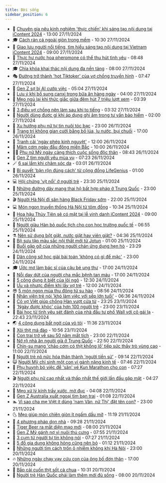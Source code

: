 ```yaml
---
title: Đời sống
sidebar_position: 6
---
```


<!-- vnexpress-doi-song:START -->
- 🚀 [Chuyên gia nêu kinh nghiệm &#39;thực chiến&#39; khi sáng tạo nội dung tại iContent 2024](https://vnexpress.net/chuyen-gia-neu-kinh-nghiem-thuc-chien-khi-sang-tao-noi-dung-tai-icontent-2024-4820940.html) - 13:00 27/11/2024
- 🎓 [Cách rán cá ngoài giòn trong mềm](https://vnexpress.net/cach-ran-ca-ngoai-gion-trong-mem-4820971.html) - 10:30 27/11/2024
- 🚦 [Giao lưu người nổi tiếng, tìm hiểu sáng tạo nội dung tại Vietnam iContent 2024](https://vnexpress.net/giao-luu-nguoi-noi-tieng-tim-hieu-sang-tao-noi-dung-tai-vietnam-icontent-2024-4820607.html) - 09:00 27/11/2024
- 🦣 [Thực hư nước hoa pheromone có thể thu hút tình yêu](https://vnexpress.net/thuc-hu-nuoc-hoa-pheromone-co-the-thu-hut-tinh-yeu-4820964.html) - 08:48 27/11/2024
- 🎓 [Chìa khóa khai thác nội dung đa nền tảng](https://vnexpress.net/chia-khoa-khai-thac-noi-dung-da-nen-tang-4820120.html) - 08:00 27/11/2024
- 🎭 [Đường trở thành &#39;hot Tiktoker&#39; của vợ chồng truyền hình](https://vnexpress.net/duong-tro-thanh-hot-tiktoker-cua-vo-chong-truyen-hinh-4819851.html) - 07:47 27/11/2024
- 🦅 [Gen Z sợ bị AI cướp việc](https://vnexpress.net/gen-z-so-bi-ai-cuop-viec-4820951.html) - 05:04 27/11/2024
- 🎃 [Lưu ý khi bổ sung canxi trong bữa ăn hàng ngày](https://vnexpress.net/luu-y-khi-bo-sung-canxi-trong-bua-an-hang-ngay-4820889.html) - 04:00 27/11/2024
- 💪 [Mẹo ngủ lại khi thức giấc giữa đêm hút 7 triệu lượt xem](https://vnexpress.net/meo-ngu-lai-khi-thuc-giac-giua-dem-hut-7-trieu-luot-xem-4820728.html) - 03:39 27/11/2024
- 🐻 [3 điều vợ chồng nên làm sau khi to tiếng](https://vnexpress.net/3-dieu-vo-chong-nen-lam-sau-khi-to-tieng-4820903.html) - 03:32 27/11/2024
- 🧠 [Người dùng được gì khi áp dụng ghi âm trong tư vấn bảo hiểm](https://vnexpress.net/nguoi-dung-duoc-gi-khi-ap-dung-ghi-am-trong-tu-van-bao-hiem-4820050.html) - 02:00 27/11/2024
- 🐘 [Xu hướng phụ nữ tự tin nuôi tóc bạc](https://vnexpress.net/xu-huong-phu-nu-tu-tin-nuoi-toc-bac-4812722.html) - 23:00 26/11/2024
- 👹 [Trang trí không gian cưới bằng bồ lúa, lu nước, bụi chuối](https://vnexpress.net/trang-tri-khong-gian-cuoi-bang-bo-lua-lu-nuoc-bui-chuoi-4820537.html) - 17:00 26/11/2024
- 💂 [Tranh cãi &#39;ngày phép kinh nguyệt&#39;](https://vnexpress.net/tranh-cai-ngay-phep-kinh-nguyet-4820292.html) - 12:00 26/11/2024
- 🦍 [Mâm cơm ngày đầu đông miền Bắc](https://vnexpress.net/doi-song-cooking-mam-com-ngay-dau-dong-mien-bac-4820606.html) - 10:00 26/11/2024
- 🧑‍🏫 [Phụ nữ Mỹ ngày càng thích cuộc sống độc thân](https://vnexpress.net/phu-nu-my-ngay-cang-thich-cuoc-song-doc-than-4820505.html) - 08:43 26/11/2024
- 🧰 [Gen Z tìm người yêu mùa vụ](https://vnexpress.net/gen-z-tim-nguoi-yeu-mua-vu-4820511.html) - 07:23 26/11/2024
- 🪄 [6 sai lầm khi chăm sóc da](https://vnexpress.net/6-sai-lam-khi-cham-soc-da-4820054.html) - 03:01 26/11/2024
- 🐲 [Bí quyết &#39;bận rộn đúng cách&#39; từ cộng đồng LifeGenius](https://vnexpress.net/bi-quyet-ban-ron-dung-cach-tu-cong-dong-lifegenius-4819002.html) - 01:00 26/11/2024
- 💻 [Hội chứng &#39;vịt nổi&#39; ở người trẻ](https://vnexpress.net/hoi-chung-vit-noi-o-nguoi-tre-4816665.html) - 23:30 25/11/2024
- 🐘 [Những đường dây mang thai hộ bất hợp pháp ở Trung Quốc](https://vnexpress.net/nhung-duong-day-mang-thai-ho-bat-hop-phap-o-trung-quoc-4819887.html) - 23:00 25/11/2024
- 🎬 [Người Hà Nội đi săn hàng Black Friday sớm](https://vnexpress.net/nguoi-ha-noi-di-san-hang-black-friday-som-4820285.html) - 22:00 25/11/2024
- 💻 [Món ngon truyền thống Hà Nội từ tôm đồng](https://vnexpress.net/doi-song-cooking-mon-ngon-truyen-thong-ha-noi-tu-tom-dong-4820188.html) - 10:34 25/11/2024
- 🧰 [Hoa hậu Thùy Tiên sẽ có mặt tại lễ vinh danh iContent 2024](https://vnexpress.net/hoa-hau-thuy-tien-se-co-mat-tai-le-vinh-danh-icontent-2024-4820047.html) - 09:00 25/11/2024
- 🫣 [Người giàu Hàn bỏ quốc tịch cho con học trường quốc tế](https://vnexpress.net/nguoi-giau-han-bo-quoc-tich-cho-con-hoc-truong-quoc-te-4820080.html) - 06:55 25/11/2024
- ⚗️ [Nên sử dụng bột giặt, nước giặt hay viên giặt?](https://vnexpress.net/nen-su-dung-bot-giat-nuoc-giat-hay-vien-giat-4820006.html) - 04:36 25/11/2024
- 🌊 [Bộ sưu tập màu sắc nội thất mới từ Jotun](https://vnexpress.net/bo-suu-tap-mau-sac-noi-that-moi-tu-jotun-4818403.html) - 01:00 25/11/2024
- 💃 [Buổi gặp gỡ của những người chán ứng dụng hẹn hò](https://vnexpress.net/buoi-gap-go-cua-nhung-nguoi-chan-ung-dung-hen-ho-4819718.html) - 23:29 24/11/2024
- 🦆 [Dân công sở học giải bài toán &#39;không có gì để mặc&#39;](https://vnexpress.net/dan-cong-so-hoc-giai-bai-toan-khong-co-gi-de-mac-4817989.html) - 23:00 24/11/2024
- 🎓 [Ước mơ làm bác sĩ của cậu bé ung thư](https://vnexpress.net/uoc-mo-lam-bac-si-cua-cau-be-ung-thu-4818460.html) - 17:00 24/11/2024
- 💪 [Nỗi day dứt của người cha mắc bệnh tan máu](https://vnexpress.net/noi-day-dut-cua-nguoi-cha-mac-benh-tan-mau-4816416.html) - 17:00 24/11/2024
- 🤔 [5 công dụng ít biết của lõi ngô](https://vnexpress.net/doi-song-cooking-5-cong-dung-it-biet-cua-loi-ngo-4819804.html) - 12:30 24/11/2024
- 🧰 [Ưu và nhược điểm khi lấy vợ trẻ](https://vnexpress.net/uu-va-nhuoc-diem-khi-lay-vo-tre-4818819.html) - 12:00 24/11/2024
- 😎 [5 món ngon mùa thu đông từ su hào](https://vnexpress.net/doi-song-cooking-5-mon-ngon-mua-thu-dong-tu-su-hao-4819794.html) - 08:56 24/11/2024
- 🌮 [Nhân viên trẻ nói &#39;khó làm việc với sếp lớn tuổi&#39;](https://vnexpress.net/nhan-vien-tre-noi-kho-lam-viec-voi-sep-lon-tuoi-4819750.html) - 06:36 24/11/2024
- 🧠 [Cô vợ Việt giúp chồng Hàn vượt cửa tử](https://vnexpress.net/co-vo-viet-giup-chong-han-vuot-cua-tu-4818249.html) - 23:25 23/11/2024
- 🎡 [&#39;Ngày được khóc&#39; của hơn 100 người trẻ](https://vnexpress.net/ngay-duoc-khoc-cua-hon-100-nguoi-tre-4819575.html) - 23:00 23/11/2024
- 🎡 [Bài học từ tình yêu sét đánh của nhà đầu tư phố Wall với cô gái lạ](https://vnexpress.net/bai-hoc-tu-tinh-yeu-set-danh-cua-nha-dau-tu-pho-wall-voi-co-gai-la-4819612.html) - 22:43 23/11/2024
- 🌏 [4 công dụng bất ngờ của vỏ tỏi](https://vnexpress.net/4-cong-dung-bat-ngo-cua-vo-toi-4819587.html) - 11:36 23/11/2024
- 🐻 [Xôi thịt má đào](https://vnexpress.net/doi-song-cooking-xoi-thit-ma-dao-4819284.html) - 10:56 23/11/2024
- 💂 [Con trai trở về sau 50 năm mất tích](https://vnexpress.net/con-trai-tro-ve-sau-50-nam-mat-tich-4818547.html) - 23:00 22/11/2024
- 🥸 [Nở rộ nhà ăn người già ở Trung Quốc](https://vnexpress.net/no-ro-nha-an-nguoi-gia-o-trung-quoc-4813715.html) - 22:50 22/11/2024
- 🌋 [Chin-su mang &#39;chảo cơm có thịt khổng lồ&#39; tiếp sức thầy trò vùng cao](https://vnexpress.net/chin-su-mang-chao-com-co-thit-khong-lo-tiep-suc-thay-tro-vung-cao-4818730.html) - 11:00 22/11/2024
- 🦩 [Người trẻ nô nức hóa thân thành &#39;người tiền sử&#39;](https://vnexpress.net/nguoi-tre-no-nuc-hoa-than-thanh-nguoi-tien-su-4818495.html) - 09:14 22/11/2024
- 😺 [Người Mỹ chỉ sinh một con vì gánh nặng kinh tế](https://vnexpress.net/nguoi-my-chi-sinh-mot-con-vi-ganh-nang-kinh-te-4819124.html) - 07:46 22/11/2024
- 🐻 [Phụ huynh bỏ việc để &#39;săn&#39; vé Kun Marathon cho con](https://vnexpress.net/phu-huynh-bo-viec-de-san-ve-kun-marathon-cho-con-4819068.html) - 07:27 22/11/2024
- 🎬 [Người phụ nữ cao nhất và thấp nhất thế giới lần đầu gặp mặt](https://vnexpress.net/nguoi-phu-nu-cao-nhat-va-thap-nhat-the-gioi-lan-dau-gap-mat-4819037.html) - 04:27 22/11/2024
- 🎊 [Mẹo xử lý kính trầy xước, mờ đục](https://vnexpress.net/meo-xu-ly-kinh-tray-xuoc-mo-duc-4819063.html) - 04:08 22/11/2024
- 💄 [Gen Z Australia xuất ngoại tìm bạn trai](https://vnexpress.net/gen-z-australia-xuat-ngoai-tim-ban-trai-4818790.html) - 01:08 22/11/2024
- 🏊 [Vì sao cha mẹ Việt ít dùng &#39;nam Văn, nữ Thị&#39; đặt tên con?](https://vnexpress.net/vi-sao-cha-me-viet-it-dung-nam-van-nu-thi-dat-ten-con-4815880.html) - 23:00 21/11/2024
- 🌜 [Mẹo giúp món chiên giòn ít ngấm dầu mỡ](https://vnexpress.net/doi-song-cooking-meo-giup-mon-chien-gion-it-ngam-dau-mo-4818871.html) - 11:19 21/11/2024
- 🤡 [4 phương pháp dọn nhà](https://vnexpress.net/4-phuong-phap-don-nha-4818846.html) - 09:28 21/11/2024
- 🥰 [Tiger Beer ra mắt diện mạo mới](https://vnexpress.net/tiger-beer-ra-mat-dien-mao-moi-4818729.html) - 08:00 21/11/2024
- 🦍 [Gen Z Mỹ gánh nợ vì nuôi thú cưng](https://vnexpress.net/gen-z-my-ganh-no-vi-nuoi-thu-cung-4818715.html) - 07:55 21/11/2024
- 🫣 [3 cụm từ người tự tin không nói](https://vnexpress.net/3-cum-tu-nguoi-tu-tin-khong-noi-4818702.html) - 07:27 21/11/2024
- 🚦 [5 đồ gia dụng không hỏng cũng nên bỏ](https://vnexpress.net/5-do-gia-dung-khong-hong-cung-nen-bo-4818463.html) - 01:12 21/11/2024
- 🐘 [Những người tìm cách trốn ô nhiễm không khí Hà Nội](https://vnexpress.net/nhung-nguoi-tim-cach-tron-o-nhiem-khong-khi-ha-noi-4816919.html) - 23:00 20/11/2024
- 🔥 [Những ngày chạy vạy cứu con của ông bố đơn thân](https://vnexpress.net/nhung-ngay-chay-vay-cuu-con-cua-ong-bo-don-than-4817024.html) - 17:00 20/11/2024
- 🎃 [Bắp cải cuốn thịt sốt cà chua](https://vnexpress.net/doi-song-cooking-bap-cai-cuon-thit-sot-ca-chua-4818347.html) - 10:31 20/11/2024
- 🥳 [Người trẻ Hàn Quốc phải làm thêm mới đủ sống](https://vnexpress.net/nguoi-tre-han-quoc-phai-lam-them-moi-du-song-4818194.html) - 08:00 20/11/2024<!-- vnexpress-doi-song:END -->
